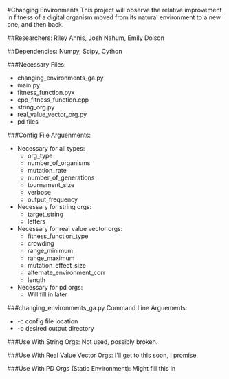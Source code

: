 #Changing Environments
This project will observe the relative improvement in fitness of a digital organism moved from its natural environment to a new one, and then back.

##Researchers:
Riley Annis, Josh Nahum, Emily Dolson

##Dependencies:
Numpy, Scipy, Cython

###Necessary Files:
* changing_environments_ga.py
* main.py
* fitness_function.pyx
* cpp_fitness_function.cpp
* string_org.py
* real_value_vector_org.py
* pd files

###Config File Arguenments:
* Necessary for all types:
  * org_type
  * number_of_organisms
  * mutation_rate
  * number_of_generations
  * tournament_size
  * verbose
  * output_frequency
* Necessary for string orgs:
  * target_string
  * letters
* Necessary for real value vector orgs:
  * fitness_function_type
  * crowding
  * range_minimum
  * range_maximum
  * mutation_effect_size
  * alternate_environment_corr
  * length
* Necessary for pd orgs:
  * Will fill in later

###changing_environments_ga.py Command Line Arguements:
* -c  config file location
* -o  desired output directory

###Use With String Orgs:
Not used, possibly broken.

###Use With Real Value Vector Orgs:
I'll get to this soon, I promise.

###Use With PD Orgs (Static Environment):
Might fill this in
